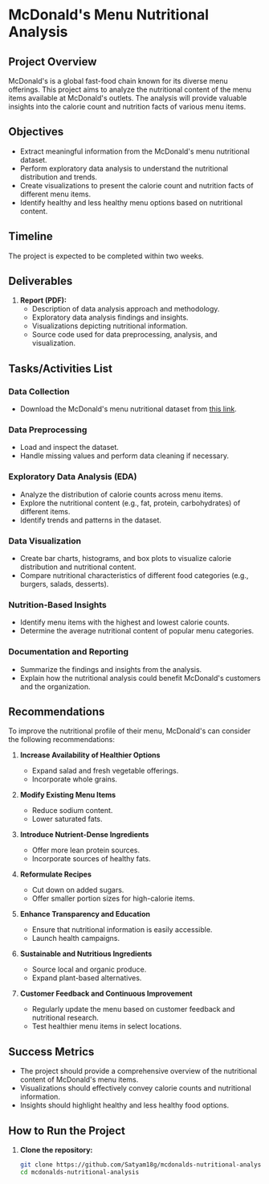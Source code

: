 



# McDonald's Menu Nutritional Analysis

## Project Overview

McDonald's is a global fast-food chain known for its diverse menu offerings. This project aims to analyze the nutritional content of the menu items available at McDonald's outlets. The analysis will provide valuable insights into the calorie count and nutrition facts of various menu items.

## Objectives

- Extract meaningful information from the McDonald's menu nutritional dataset.
- Perform exploratory data analysis to understand the nutritional distribution and trends.
- Create visualizations to present the calorie count and nutrition facts of different menu items.
- Identify healthy and less healthy menu options based on nutritional content.

## Timeline

The project is expected to be completed within two weeks.

## Deliverables

1. **Report (PDF):**
   - Description of data analysis approach and methodology.
   - Exploratory data analysis findings and insights.
   - Visualizations depicting nutritional information.
   - Source code used for data preprocessing, analysis, and visualization.

## Tasks/Activities List

### Data Collection
- Download the McDonald's menu nutritional dataset from [this link](#).

### Data Preprocessing
- Load and inspect the dataset.
- Handle missing values and perform data cleaning if necessary.

### Exploratory Data Analysis (EDA)
- Analyze the distribution of calorie counts across menu items.
- Explore the nutritional content (e.g., fat, protein, carbohydrates) of different items.
- Identify trends and patterns in the dataset.

### Data Visualization
- Create bar charts, histograms, and box plots to visualize calorie distribution and nutritional content.
- Compare nutritional characteristics of different food categories (e.g., burgers, salads, desserts).

### Nutrition-Based Insights
- Identify menu items with the highest and lowest calorie counts.
- Determine the average nutritional content of popular menu categories.

### Documentation and Reporting
- Summarize the findings and insights from the analysis.
- Explain how the nutritional analysis could benefit McDonald's customers and the organization.

## Recommendations

To improve the nutritional profile of their menu, McDonald's can consider the following recommendations:

1. **Increase Availability of Healthier Options**
   - Expand salad and fresh vegetable offerings.
   - Incorporate whole grains.

2. **Modify Existing Menu Items**
   - Reduce sodium content.
   - Lower saturated fats.

3. **Introduce Nutrient-Dense Ingredients**
   - Offer more lean protein sources.
   - Incorporate sources of healthy fats.

4. **Reformulate Recipes**
   - Cut down on added sugars.
   - Offer smaller portion sizes for high-calorie items.

5. **Enhance Transparency and Education**
   - Ensure that nutritional information is easily accessible.
   - Launch health campaigns.

6. **Sustainable and Nutritious Ingredients**
   - Source local and organic produce.
   - Expand plant-based alternatives.

7. **Customer Feedback and Continuous Improvement**
   - Regularly update the menu based on customer feedback and nutritional research.
   - Test healthier menu items in select locations.

## Success Metrics

- The project should provide a comprehensive overview of the nutritional content of McDonald's menu items.
- Visualizations should effectively convey calorie counts and nutritional information.
- Insights should highlight healthy and less healthy food options.

## How to Run the Project

1. **Clone the repository:**
   ```sh
   git clone https://github.com/Satyam18g/mcdonalds-nutritional-analysis.git
   cd mcdonalds-nutritional-analysis
